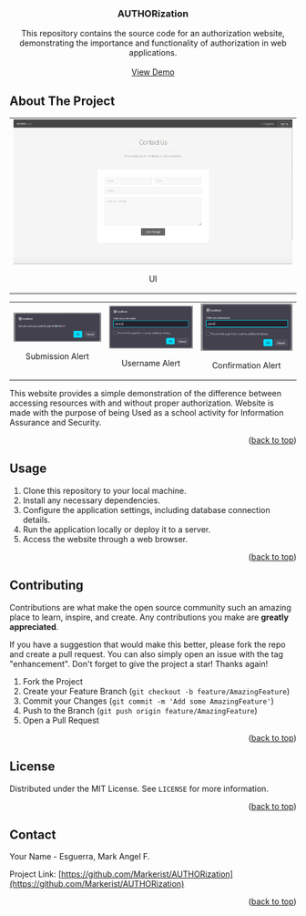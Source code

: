 <!-- PROJECT LOGO -->

<h3 align="center">AUTHORization</h3>

  <p align="center">
    This repository contains the source code for an authorization website, demonstrating the importance and functionality of authorization in web applications.
    <br />
    <br />
    <a href="https://markerist.github.io/AUTHORization/">View Demo</a>
  </p>

</div>

<!-- ABOUT THE PROJECT -->
## About The Project

<table>
    <tr>
        <td>
            <img src="images/01.png" alt="UI" />
            <br />
            <p align="center">UI</p></td>   
    </tr>

</table>

<table>
    <tr>
        <td>
            <img src="images/02.png" alt="Submission" />
                <br />
                <p align="center">Submission Alert</p></td>
        <td>
            <img src="images/03.png" alt="Username Alert" />
            <br />
            <p align="center">Username Alert</p></td>   
        <td>
            <img src="images/04.png" alt="Confirmation Alert" />
                <br />
                <p align="center">Confirmation Alert</p></td>
    </tr>

</table>

This website provides a simple demonstration of the difference between accessing resources with and without proper authorization. Website is made with the purpose of being Used
as a school activity for Information Assurance and Security.

<p align="right">(<a href="#readme-top">back to top</a>)</p>

## Usage

1. Clone this repository to your local machine.
2. Install any necessary dependencies.
3. Configure the application settings, including database connection details.
4. Run the application locally or deploy it to a server.
5. Access the website through a web browser.


<p align="right">(<a href="#readme-top">back to top</a>)</p>

<!-- CONTRIBUTING -->
## Contributing

Contributions are what make the open source community such an amazing place to learn, inspire, and create. Any contributions you make are **greatly appreciated**.

If you have a suggestion that would make this better, please fork the repo and create a pull request. You can also simply open an issue with the tag "enhancement".
Don't forget to give the project a star! Thanks again!

1. Fork the Project
2. Create your Feature Branch (`git checkout -b feature/AmazingFeature`)
3. Commit your Changes (`git commit -m 'Add some AmazingFeature'`)
4. Push to the Branch (`git push origin feature/AmazingFeature`)
5. Open a Pull Request

<p align="right">(<a href="#readme-top">back to top</a>)</p>

<!-- LICENSE -->
## License

Distributed under the MIT License. See `LICENSE` for more information.

<p align="right">(<a href="#readme-top">back to top</a>)</p>

<!-- CONTACT -->
## Contact

Your Name - Esguerra, Mark Angel F.

Project Link: [https://github.com/Markerist/AUTHORization](https://github.com/Markerist/AUTHORization)

<p align="right">(<a href="#readme-top">back to top</a>)</p>

